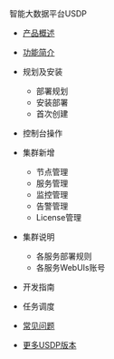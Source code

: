 <div class="sidebar_title icon_"> 智能大数据平台USDP </div>   



* [产品概述](usdpdc/1.0.x/README)
* [功能简介](usdpdc/1.0.x/release_notes)
* 规划及安装

  * 部署规划
  * 安装部署
  * 首次创建
* 控制台操作
* 集群新增
  * 节点管理
  * 服务管理
  * 监控管理
  * 告警管理
  * License管理
* 集群说明

  * 各服务部署规则
  * 各服务WebUIs账号
* 开发指南
* 任务调度
* [常见问题](usdpdc/1.0.x/FAQ)
* [更多USDP版本](/usdpdc/general/version_list)

